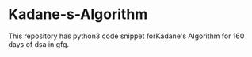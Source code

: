 # Kadane-s-Algorithm
This repository has python3 code snippet forKadane's Algorithm for 160 days of dsa in gfg.
